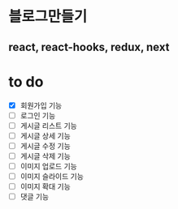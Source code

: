 # 블로그만들기

## react, react-hooks, redux, next


# to do
- [x] 회원가입 기능
- [ ] 로그인 기능
- [ ] 게시글 리스트 기능
- [ ] 게시글 상세 기능
- [ ] 게시글 수정 기능
- [ ] 게시글 삭제 기능
- [ ] 이미지 업로드 기능
- [ ] 이미지 슬라이드 기능
- [ ] 이미지 확대 기능
- [ ] 댓글 기능